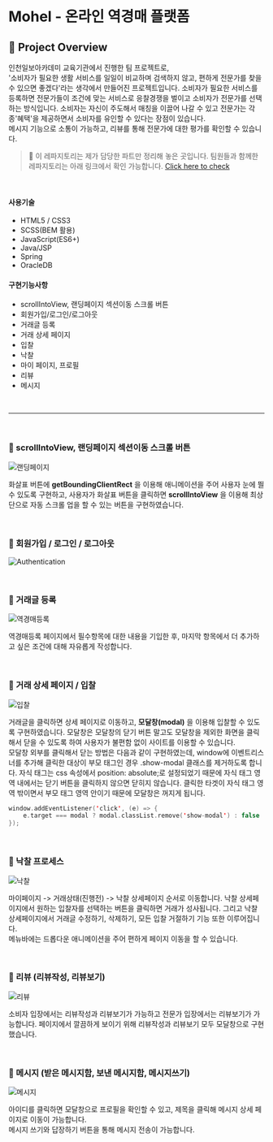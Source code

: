 # Mohel - 온라인 역경매 플랫폼
## 🌟 Project Overview
인천일보아카데미 교육기관에서 진행한 팀 프로젝트로, <br>
'소비자가 필요한 생활 서비스를 일일이 비교하며 검색하지 않고, 편하게 전문가를 찾을 수 있으면 좋겠다'라는 생각에서 만들어진 프로젝트입니다. 소비자가 필요한 서비스를 등록하면 전문가들이 조건에 맞는 서비스로 응찰경쟁을 벌이고 소비자가 전문가를 선택하는 방식입니다. 소비자는 자신이 주도해서 매칭을 이끌어 나갈 수 있고 전문가는 각종'혜택'을 제공하면서 소비자를 유인할 수 있다는 장점이 있습니다. <br>
메시지 기능으로 소통이 가능하고, 리뷰를 통해 전문가에 대한 평가를 확인할 수 있습니다. <br>
 > 🚀 이 레파지토리는 제가 담당한 파트만 정리해 놓은 곳입니다. 팀원들과 함께한 레파지토리는 아래 링크에서 확인 가능합니다. 
 [Click here to check](https://github.com/SookyeongLee/BAO)
 
 <br>
 
#### 사용기술
* HTML5 / CSS3
* SCSS(BEM 활용)
* JavaScript(ES6+)
* Java/JSP
* Spring
* OracleDB 
#### 구현기능사항
* scrollIntoView, 랜딩페이지 섹션이동 스크롤 버튼
* 회원가입/로그인/로그아웃
* 거래글 등록
* 거래 상세 페이지
* 입찰
* 낙찰
* 마이 페이지, 프로필
* 리뷰
* 메시지
<br>

---

<br>

### 🌟 scrollIntoView, 랜딩페이지 섹션이동 스크롤 버튼
![랜딩페이지](https://user-images.githubusercontent.com/74999421/115503645-bab0eb80-a2b1-11eb-9964-42e0926584f2.gif)

화살표 버튼에 **getBoundingClientRect** 을 이용해 애니메이션을 주어 사용자 눈에 띌 수 있도록  구현하고, 사용자가 화살표 버튼을 클릭하면 **scrollIntoView** 을 이용해 최상단으로 자동 스크롤 업을 할 수 있는 버튼을 구현하였습니다.
 
<br>
 
### 🌟 회원가입 / 로그인 / 로그아웃
![Authentication](https://user-images.githubusercontent.com/74999421/115509538-86412d80-a2b9-11eb-859b-1292e6bb5114.gif)
 
 <br>
 
 ### 🌟 거래글 등록
![역경매등록](https://user-images.githubusercontent.com/74999421/115650820-f48efa00-a364-11eb-8b4e-b8f6a303003f.gif)

 역경매등록 페이지에서 필수항목에 대한 내용을 기입한 후, 마지막 항목에서 더 추가하고 싶은 조건에 대해 자유롭게 작성합니다.
 
 <br>
 
### 🌟 거래 상세 페이지 / 입찰
![입찰](https://user-images.githubusercontent.com/74999421/115520473-29e40b00-a2c5-11eb-9919-c748ef77ab4b.gif)
 
거래글을 클릭하면 상세 페이지로 이동하고, **모달창(modal)** 을 이용해 입찰할 수 있도록 구현하였습니다. 모달창은 모달창의 닫기 버튼 말고도 모달창을 제외한 화면을 클릭해서 닫을 수 있도록 하여 사용자가 불편함 없이 사이트를 이용할 수 있습니다. <br>
모달창 외부를 클릭해서 닫는 방법은 다음과 같이 구현하였는데, window에 이벤트리스너를 추가해 클릭한 대상이 부모 태그인 경우 .show-modal 클래스를 제거하도록 합니다. 자식 태그는 css 속성에서 position: absolute;로 설정되었기 때문에 자식 태그 영역 내에서는 닫기 버튼을 클릭하지 않으면 닫히지 않습니다. 클릭한 타겟이 자식 태그 영역 밖이면서 부모 태그 영역 안이기 때문에 모달창은 꺼지게 됩니다.
```swift
window.addEventListener('click', (e) => {
    e.target === modal ? modal.classList.remove('show-modal') : false
});
```

<br>

### 🌟 낙찰 프로세스
![낙찰](https://user-images.githubusercontent.com/74999421/115652863-06729c00-a369-11eb-9439-962c95812a9d.gif)

마이페이지 -> 거래상태(진행전) -> 낙찰 상세페이지 순서로 이동합니다. 낙찰 상세페이지에서 원하는 입찰자를 선택하는 버튼을 클릭하면 거래가 성사됩니다. 그리고 낙찰 상세페이지에서 거래글 수정하기, 삭제하기, 모든 입찰 거절하기 기능 또한 이루어집니다. <br>
메뉴바에는 드롭다운 애니메이션을 주어 편하게 페이지 이동을 할 수 있습니다.
 
 <br>
 
### 🌟 리뷰 (리뷰작성, 리뷰보기)
![리뷰](https://user-images.githubusercontent.com/74999421/115520545-3b2d1780-a2c5-11eb-8e1f-30abae1f2ae5.gif)
 
소비자 입장에서는 리뷰작성과 리뷰보기가 가능하고 전문가 입장에서는 리뷰보기가 가능합니다. 페이지에서 깔끔하게 보이기 위해 리뷰작성과 리뷰보기 모두 모달창으로 구현했습니다. 

<br>
 
### 🌟 메시지 (받은 메시지함, 보낸 메시지함, 메시지쓰기)
![메시지](https://user-images.githubusercontent.com/74999421/115526990-95c97200-a2cb-11eb-8fb7-c8686f67cada.gif)

아이디를 클릭하면 모달창으로 프로필을 확인할 수 있고, 제목을 클릭해 메시지 상세 페이지로 이동이 가능합니다. <br>
메시지 쓰기와 답장하기 버튼을 통해 메시지 전송이 가능합니다.

<br>
